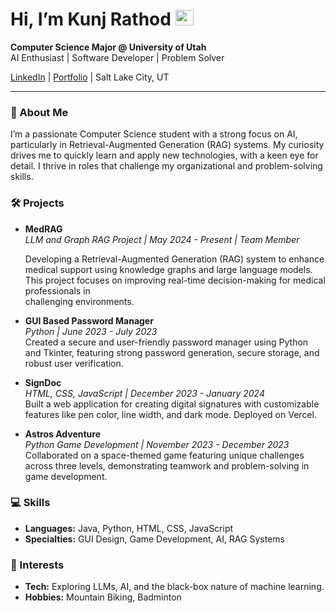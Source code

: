 # Hi, I’m Kunj Rathod <img src="https://media.giphy.com/media/hvRJCLFzcasrR4ia7z/giphy.gif" width="29px" height="25px">

**Computer Science Major @ University of Utah**  
AI Enthusiast | Software Developer | Problem Solver

[LinkedIn](https://www.linkedin.com/in/rathodkunj/) | [Portfolio](https://kunjrathod.framer.ai/) | Salt Lake City, UT

---

### 👋 About Me

I’m a passionate Computer Science student with a strong focus on AI, particularly in Retrieval-Augmented Generation (RAG) systems. My curiosity drives me to quickly learn and apply new technologies, with a keen eye for detail. I thrive in roles that challenge my organizational and problem-solving skills.

### 🛠️ Projects

- **MedRAG**  
  *LLM and Graph RAG Project | May 2024 - Present | Team Member*

  Developing a Retrieval-Augmented Generation (RAG) system to enhance medical support using knowledge graphs and large language models. This project focuses on improving real-time decision-making for medical professionals in  
  challenging environments.

- **GUI Based Password Manager**  
  *Python | June 2023 - July 2023*  
  Created a secure and user-friendly password manager using Python and Tkinter, featuring strong password generation, secure storage, and robust user verification.

- **SignDoc**  
  *HTML, CSS, JavaScript | December 2023 - January 2024*  
  Built a web application for creating digital signatures with customizable features like pen color, line width, and dark mode. Deployed on Vercel.

- **Astros Adventure**  
  *Python Game Development | November 2023 - December 2023*  
  Collaborated on a space-themed game featuring unique challenges across three levels, demonstrating teamwork and problem-solving in game development.

### 💻 Skills

- **Languages:** Java, Python, HTML, CSS, JavaScript
- **Specialties:** GUI Design, Game Development, AI, RAG Systems

### 🌱 Interests

- **Tech:** Exploring LLMs, AI, and the black-box nature of machine learning.
- **Hobbies:** Mountain Biking, Badminton

